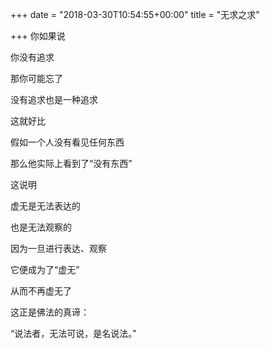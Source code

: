 +++
date = "2018-03-30T10:54:55+00:00"
title = "无求之求"

+++
你如果说

你没有追求

那你可能忘了

没有追求也是一种追求  
  

这就好比

假如一个人没有看见任何东西

那么他实际上看到了“没有东西”  
  

这说明

虚无是无法表达的

也是无法观察的

因为一旦进行表达、观察

它便成为了“虚无”

从而不再虚无了  
  

这正是佛法的真谛：

“说法者，无法可说，是名说法。”